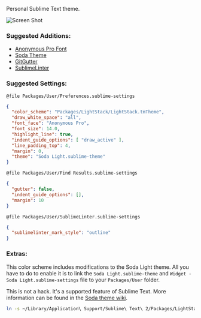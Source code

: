 Personal Sublime Text theme.

![Screen Shot](https://raw.github.com/dvessel/dvessel-theme/master/screen-shot.png)

### Suggested Additions:

- [Anonymous Pro Font](http://www.marksimonson.com/fonts/view/anonymous-pro)
- [Soda Theme](http://buymeasoda.github.io/soda-theme/)
- [GitGutter](https://github.com/jisaacks/GitGutter)
- [SublimeLinter](https://github.com/SublimeLinter/SublimeLinter)


### Suggested Settings:

`@file Packages/User/Preferences.sublime-settings`

```json
{
  "color_scheme": "Packages/LightStack/LightStack.tmTheme",
  "draw_white_space": "all",
  "font_face": "Anonymous Pro",
  "font_size": 14.0,
  "highlight_line": true,
  "indent_guide_options": [ "draw_active" ],
  "line_padding_top": 4,
  "margin": 0,
  "theme": "Soda Light.sublime-theme"
}
```

`@file Packages/User/Find Results.sublime-settings`

```json
{
  "gutter": false,
  "indent_guide_options": [],
  "margin": 10
}
```

`@file Packages/User/SublimeLinter.sublime-settings`

```json
{
  "sublimelinter_mark_style": "outline"
}
```

### Extras:

This color scheme includes modifications to the Soda Light theme. All you have to do to enable it is to link the `Soda Light.sublime-theme` and `Widget - Soda Light.sublime-settings` file to your `Packages/User` folder.

This is not a hack. It's a supported feature of Sublime Text. More information can be found in the [Soda theme wiki](https://github.com/buymeasoda/soda-theme/wiki/Theme-customisation).

```bash
ln -s ~/Library/Application\ Support/Sublime\ Text\ 2/Packages/LightStack/Soda\ Light/*.sublime-* ~/Library/Application\ Support/Sublime\ Text\ 2/Packages/User/
```
